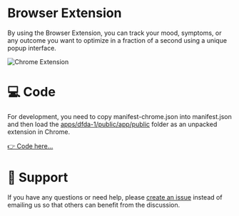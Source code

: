 # Browser Extension

By using the Browser Extension, you can track your mood, symptoms, or any outcome you want to optimize in a fraction of a second using a unique popup interface.

![Chrome Extension](https://static.crowdsourcingcures.org/dfda/components/browser-extension/browser-extension.png)

# 💻 Code

For development, you need to copy manifest-chrome.json into manifest.json and then load the [apps/dfda-1/public/app/public](https://github.com/FDA-AI/FDAi/tree/develop/apps/dfda-1/public/app/public) folder as an unpacked extension in Chrome.

[👉 Code here...](https://github.com/FDA-AI/FDAi/tree/develop/apps/dfda-1/public/app/public)

# 🛟 Support

If you have any questions or need help, please [create an issue](https://github.com/FDA-AI/FDAi/issues/new) instead of emailing us so that others can benefit from the discussion.
